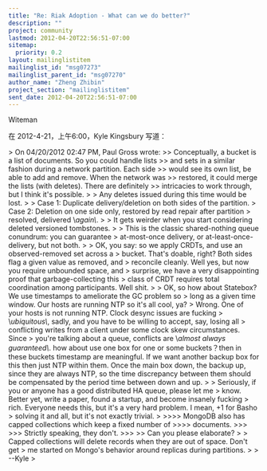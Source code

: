 ```yaml
---
title: "Re: Riak Adoption - What can we do better?"
description: ""
project: community
lastmod: 2012-04-20T22:56:51-07:00
sitemap:
  priority: 0.2
layout: mailinglistitem
mailinglist_id: "msg07273"
mailinglist_parent_id: "msg07270"
author_name: "Zheng Zhibin"
project_section: "mailinglistitem"
sent_date: 2012-04-20T22:56:51-07:00
---
```



Witeman

在 2012-4-21，上午6:00，Kyle Kingsbury  写道：

&gt; On 04/20/2012 02:47 PM, Paul Gross wrote:
&gt;&gt; Conceptually, a bucket is a list of documents. So you could handle lists
&gt;&gt; and sets in a similar fashion during a network partition. Each side
&gt;&gt; would see its own list, be able to add and remove. When the network was
&gt;&gt; restored, it could merge the lists (with deletes). There are definitely
&gt;&gt; intricacies to work through, but I think it's possible.
&gt; 
&gt; Any deletes issued during this time would be lost.
&gt; 
&gt; Case 1: Duplicate delivery/deletion on both sides of the partition.
&gt; Case 2: Deletion on one side only, restored by read repair after partition 
&gt; resolved, delivered \\*again\\*.
&gt; 
&gt; It gets weirder when you start considering deleted versioned tombstones.
&gt; 
&gt; This is the classic shared-nothing queue conundrum: you can guarantee 
&gt; at-most-once delivery, or at-least-once-delivery, but not both.
&gt; 
&gt; OK, you say: so we apply CRDTs, and use an observed-removed set across a 
&gt; bucket. That's doable, right? Both sides flag a given value as removed, and 
&gt; reconcile cleanly. Well yes, but now you require unbounded space, and 
&gt; surprise, we have a very disappointing proof that garbage-collecting this 
&gt; class of CRDT requires total coordination among participants. Well shit.
&gt; 
&gt; OK, so how about Statebox? We use timestamps to ameliorate the GC problem so 
&gt; long as a given time window. Our hosts are running NTP so it's all cool, ya? 
&gt; Wrong. One of your hosts is not running NTP. Clock desync issues are fucking 
&gt; \\*ubiquitous\\*, sadly, and you have to be willing to accept, say, losing all 
&gt; conflicting writes from a client under some clock skew circumstances. Since 
&gt; you're talking about a queue, conflicts are \\*almost always guaranteed\\*.
how about use one box for one or some buckets？then in these buckets timestamp 
are meaningful. If we want another backup box for this then just NTP within 
them. Once the main box down, the backup up, since they are always NTP, so the 
time discrepancy between them should be compensated by the period time between 
down and up.
&gt; 
&gt; Seriously, if you or anyone has a good distributed HA queue, please let me 
&gt; know. Better yet, write a paper, found a startup, and become insanely fucking 
&gt; rich. Everyone needs this, but it's a very hard problem. I mean, +1 for Basho 
&gt; solving it and all, but it's not exactly trivial.
&gt; 
&gt;&gt;&gt;&gt; MongoDB also has capped collections which keep a fixed number of
&gt;&gt;&gt;&gt; documents.
&gt;&gt;&gt; 
&gt;&gt;&gt; Strictly speaking, they don't.
&gt;&gt;&gt; 
&gt;&gt; Can you please elaborate?
&gt; 
&gt; Capped collections will delete records when they are out of space. Don't get 
&gt; me started on Mongo's behavior around replicas during partitions.
&gt; 
&gt; --Kyle
&gt; 

